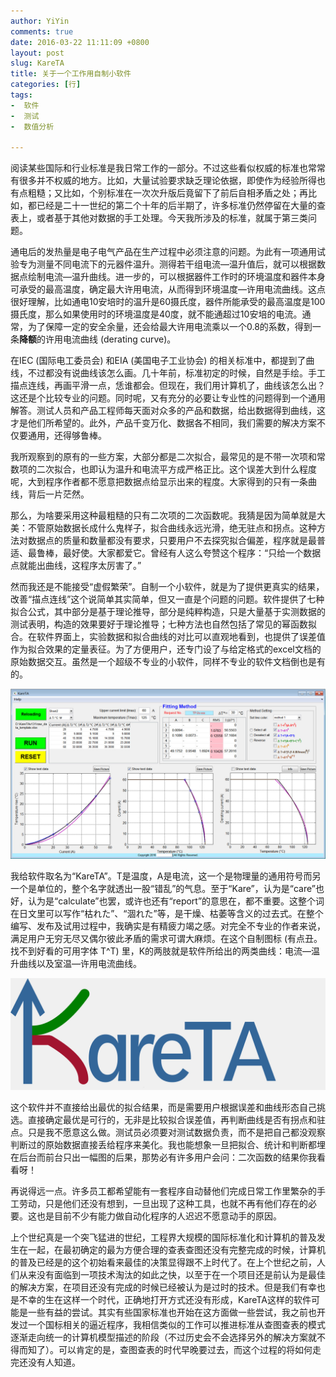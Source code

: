 ```yaml
---
author: YiYin
comments: true
date: 2016-03-22 11:11:09 +0800
layout: post
slug: KareTA
title: 关于一个工作用自制小软件
categories: [行]
tags:
-  软件
-  测试
-  数值分析

---
```


阅读某些国际和行业标准是我日常工作的一部分。不过这些看似权威的标准也常常有很多并不权威的地方。比如，大量试验要求缺乏理论依据，即使作为经验所得也有点粗糙；又比如，个别标准在一次次升版后竟留下了前后自相矛盾之处；再比如，都已经是二十一世纪的第二个十年的后半期了，许多标准仍然停留在大量的查表上，或者基于其他对数据的手工处理。今天我所涉及的标准，就属于第三类问题。

通电后的发热量是电子电气产品在生产过程中必须注意的问题。为此有一项通用试验专为测量不同电流下的元器件温升。测得若干组电流—温升值后，就可以根据数据点绘制电流—温升曲线。进一步的，可以根据器件工作时的环境温度和器件本身可承受的最高温度，确定最大许用电流，从而得到环境温度—许用电流曲线。这点很好理解，比如通电10安培时的温升是60摄氏度，器件所能承受的最高温度是100摄氏度，那么如果使用时的环境温度是40度，就不能通超过10安培的电流。通常，为了保障一定的安全余量，还会给最大许用电流乘以一个0.8的系数，得到一条**降额**的许用电流曲线 (derating curve)。

在IEC (国际电工委员会) 和EIA (美国电子工业协会) 的相关标准中，都提到了曲线，不过都没有说曲线该怎么画。几十年前，标准初定的时候，自然是手绘。手工描点连线，再画平滑一点，恁谁都会。但现在，我们用计算机了，曲线该怎么出？这还是个比较专业的问题。同时呢，又有充分的必要让专业性的问题得到一个通用解答。测试人员和产品工程师每天面对众多的产品和数据，给出数据得到曲线，这才是他们所希望的。此外，产品千变万化、数据各不相同，我们需要的解决方案不仅要通用，还得够鲁棒。

我所观察到的原有的一些方案，大部分都是二次拟合，最常见的是不带一次项和常数项的二次拟合，也即认为温升和电流平方成严格正比。这个误差大到什么程度呢，大到程序作者都不愿意把数据点给显示出来的程度。大家得到的只有一条曲线，背后一片茫然。

那么，为啥要采用这种最粗糙的只有二次项的二次函数呢。我猜是因为简单就是大美：不管原始数据长成什么鬼样子，拟合曲线永远光滑，绝无驻点和拐点。这种方法对数据点的质量和数量都没有要求，只要用户不去探究拟合偏差，程序就是最普适、最鲁棒，最好使。大家都爱它。曾经有人这么夸赞这个程序：“只给一个数据点就能出曲线，这程序太厉害了。”

然而我还是不能接受“虚假繁荣”。自制一个小软件，就是为了提供更真实的结果，改善“描点连线”这个说简单其实简单，但又一直是个问题的问题。软件提供了七种拟合公式，其中部分是基于理论推导，部分是纯粹构造，只是大量基于实测数据的测试表明，构造的效果要好于理论推导；七种方法也自然包括了常见的幂函数拟合。在软件界面上，实验数据和拟合曲线的对比可以直观地看到，也提供了误差值作为拟合效果的定量表征。为了方便用户，还专门设了与给定格式的excel文档的原始数据交互。虽然是一个超级不专业的小软件，同样不专业的软件文档倒也是有的。

![](\public\images\kareta\gui.jpg)

我给软件取名为“KareTA”。T是温度，A是电流，这一个是物理量的通用符号而另一个是单位的，整个名字就透出一股“错乱”的气息。至于“Kare”，认为是“care”也好，认为是“calculate”也罢，或许也还有“report”的意思在，都不重要。这整个词在日文里可以写作“枯れた”、“涸れた”等，是干燥、枯萎等含义的过去式。在整个编写、发布及试用过程中，我确实是有精疲力竭之感。对完全不专业的作者来说，满足用户无穷无尽又偶尔彼此矛盾的需求可谓大麻烦。在这个自制图标 (有点丑。找不到好看的可用字体 T^T) 里，K的两肢就是软件所给出的两类曲线：电流—温升曲线以及室温—许用电流曲线。

![](\public\images\kareta\Kareta.png)

这个软件并不直接给出最优的拟合结果，而是需要用户根据误差和曲线形态自己挑选。直接确定最优是可行的，无非是比较拟合误差值，再判断曲线是否有拐点和驻点。只是我不愿意这么做。测试员必须要对测试数据负责，而不是把自己都没观察判断过的原始数据直接丢给程序来美化。我也能想象一旦把拟合、统计和判断都埋在后台而前台只出一幅图的后果，那势必有许多用户会问：二次函数的结果你我看看呀！

再说得远一点。许多员工都希望能有一套程序自动替他们完成日常工作里繁杂的手工劳动，只是他们还没有想到，一旦出现了这种工具，也就不再有他们存在的必要。这也是目前不少有能力做自动化程序的人迟迟不愿意动手的原因。

<div class="yizi">上个世纪真是一个突飞猛进的世纪，工程界大规模的国际标准化和计算机的普及发生在一起，在最初确定的最为方便合理的查表查图还没有完整完成的时候，计算机的普及已经是的这个初始看来最佳的决策显得跟不上时代了。在上个世纪之前，人们从来没有面临到一项技术淘汰的如此之快，以至于在一个项目还是前认为是最佳的解决方案，在项目还没有完成的时候已经被认为是过时的技术。但是我们有幸也是不幸的生在这样一个时代，正确地打开方式还没有形成，KareTA这样的软件可能是一些有益的尝试。其实有些国家标准也开始在这方面做一些尝试，我之前也开发过一个国标相关的逼近程序，我相信类似的工作可以推进标准从查图查表的模式逐渐走向统一的计算机模型描述的阶段（不过历史会不会选择另外的解决方案就不得而知了）。可以肯定的是，查图查表的时代早晚要过去，而这个过程的将如何走完还没有人知道。</div>